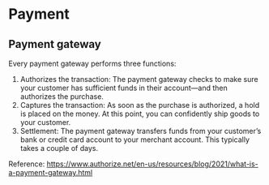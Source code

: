 # Payment

## Payment gateway

Every payment gateway performs three functions:

1. Authorizes the transaction: The payment gateway checks to make sure your customer has sufficient funds in their account—and then authorizes the purchase.
2. Captures the transaction: As soon as the purchase is authorized, a hold is placed on the money. At this point, you can confidently ship goods to your customer.
3. Settlement: The payment gateway transfers funds from your customer’s bank or credit card account to your merchant account. This typically takes a couple of days.

Reference: https://www.authorize.net/en-us/resources/blog/2021/what-is-a-payment-gateway.html